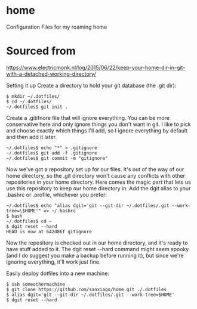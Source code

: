 # home
Configuration Files for my roaming home

# Sourced from 
https://www.electricmonk.nl/log/2015/06/22/keep-your-home-dir-in-git-with-a-detached-working-directory/


Setting it up
Create a directory to hold your git database (the .git dir):
```
$ mkdir ~/.dotfiles/
$ cd ~/.dotfiles/
~/.dotfiles$ git init .
```
Create a .gitifnore file that will ignore everything. You can be more conservative here and only ignore things you don't want in git. I like to pick and choose exactly which things I'll add, so I ignore everything by default and then add it later.
```
~/.dotfiles$ echo "*" > .gitignore
~/.dotfiles$ git add -f .gitignore 
~/.dotfiles$ git commit -m "gitignore"
```
Now we've got a repository set up for our files. It's out of the way of our home directory, so the .git directory won't cause any conflicts with other repositories in your home directory. Here comes the magic part that lets us use this repository to keep our home directory in. Add the dgit alias to your .bashrc or .profile, whichever you prefer:

```
~/.dotfiles$ echo "alias dgit='git --git-dir ~/.dotfiles/.git --work-tree=\$HOME'" >> ~/.bashrc
$ bash
~/.dotfiles$ cd ~
$ dgit reset --hard
HEAD is now at 642d86f gitignore
```
Now the repository is checked out in our home directory, and it's ready to have stuff added to it. The dgit reset --hard command might seem spooky (and I do suggest you make a backup before running it), but since we're ignoring everything, it'll work just fine.


Easily deploy dotfiles into a new machine:

```
$ ssh someothermachine
$ git clone https://github.com/sanxiago/home.git ./.dotfiles
$ alias dgit='git --git-dir ~/.dotfiles/.git --work-tree=$HOME'
$ dgit reset --hard
```
